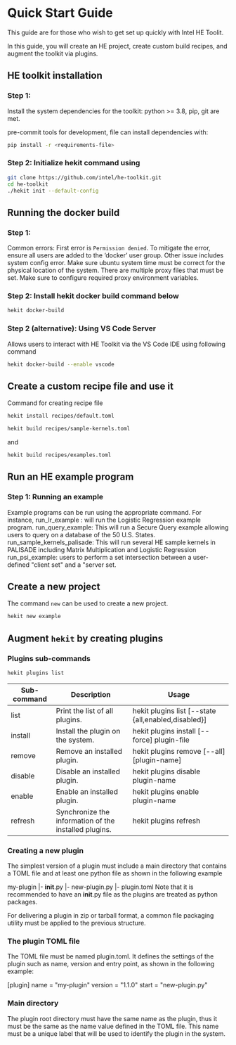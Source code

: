 # Quick Start Guide

This guide are for those who wish to get set up quickly with Intel HE Toolit.

In this guide, you will create an HE project, create custom build recipes, and
augment the toolkit via plugins.

## HE toolkit installation

### Step 1:
Install the system dependencies for the toolkit: python >= 3.8, pip, git are met.

pre-commit tools for development, file can install dependencies with:
```bash
pip install -r <requirements-file>
```

### Step 2: Initialize hekit command using
```bash
git clone https://github.com/intel/he-toolkit.git
cd he-toolkit
./hekit init --default-config
```
## Running the docker build

### Step 1:
Common errors: First error is `Permission denied`. To mitigate the error,
ensure all users are added to the ‘docker’ user group. Other issue includes
system config error. Make sure ubuntu system time must be correct for the
physical location of the system. There are multiple proxy files that must be
set. Make sure to configure required proxy environment variables.
### Step 2: Install hekit docker build command below
```bash
hekit docker-build
```
### Step 2 (alternative): Using VS Code Server
Allows users to interact with HE Toolkit via the VS Code IDE using following command
 ```bash
hekit docker-build --enable vscode
```
## Create a custom recipe file and use it

Command for creating recipe file
```bash
hekit install recipes/default.toml
```
```bash
hekit build recipes/sample-kernels.toml
```
and
```bash
hekit build recipes/examples.toml
```
## Run an HE example program

### Step 1: Running an example
Example programs can be run using the appropriate command. For instance,
run_lr_example : will run the Logistic Regression example program.
run_query_example: This will run a Secure Query example allowing users to query
on a database of the 50 U.S. States.
run_sample_kernels_palisade: This will run several HE sample kernels in
PALISADE including Matrix Multiplication and Logistic Regression
run_psi_example: users to perform a set intersection between a user-defined
"client set" and a "server set.

## Create a new project
The command `new` can be used to create a new project.
```bash
hekit new example
```

## Augment `hekit` by creating plugins

### Plugins sub-commands
```bash
hekit plugins list
```
| Sub-command | Description                       | Usage     |
|-------------|-----------------------------------|-----------|
| list        | Print the list of all plugins.    | hekit plugins list [--state {all,enabled,disabled}]
| install     | Install the plugin on the system. | hekit plugins install [--force] plugin-file
| remove      | Remove an installed plugin.       | hekit plugins remove [--all] [plugin-name]
| disable     | Disable an installed plugin.      | hekit plugins disable plugin-name
| enable      | Enable an installed plugin.       | hekit plugins enable plugin-name
| refresh     | Synchronize the information of the installed plugins. | hekit plugins refresh

### Creating a new plugin
The simplest version of a plugin must include a main directory that contains a
TOML file and at least one python file as shown in the following example

my-plugin
    |- __init__.py
    |- new-plugin.py
    |- plugin.toml
Note that it is recommended to have an __init__.py file as the plugins are
treated as python packages.

For delivering a plugin in zip or tarball format, a common file packaging
utility must be applied to the previous structure.

### The plugin TOML file
The TOML file must be named plugin.toml. It defines the settings of the plugin
such as name, version and entry point, as shown in the following example:

[plugin]
name = "my-plugin"
version = "1.1.0"
start = "new-plugin.py"

### Main directory
The plugin root directory must have the same name as the plugin, thus it must
be the same as the name value defined in the TOML file. This name must be a
unique label that will be used to identify the plugin in the system.
